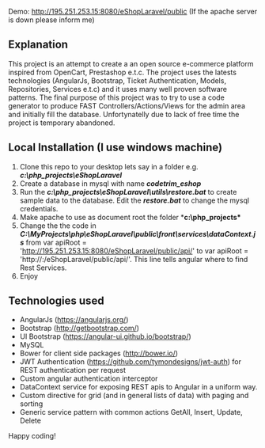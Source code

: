 Demo: http://195.251.253.15:8080/eShopLaravel/public 
(If the apache server is down please inform me)

## Explanation
This project is an attempt to create a an open source e-commerce platform inspired from OpenCart, Prestashop e.t.c. The project uses the latests technologies (AngularJs, Bootstrap, Ticket Authentication, Models, Repositories, Services e.t.c) and it uses many well proven software patterns. The final purpose of this project was to try to use a code generator to produce FAST Controllers/Actions/Views for the admin area and initially fill the database. Unfortynatelly due to lack of free time the project is temporary abandoned.

## Local Installation (I use windows machine)

1. Clone this repo to your desktop lets say in a folder e.g. ***c:\php_projects\eShopLaravel***
2. Create a database in mysql with name ***codetrim_eshop***
3. Run the ***c:\php_projects\eShopLaravel\utils\restore.bat*** to create sample data to the database. Edit the ***restore.bat*** to change the mysql credentials.
4. Make apache to use as document root the folder ***c:\php_projects\***
5. Change the the code in ***C:\MyProjects\php\eShopLaravel\public\front\services\dataContext.js*** from var apiRoot = 'http://195.251.253.15:8080/eShopLaravel/public/api/' to var apiRoot = 'http://<host>:<port>/eShopLaravel/public/api/'. This line tells angular where to find Rest Services.
6. Enjoy


## Technologies used

- AngularJs (https://angularjs.org/)
- Bootstrap (http://getbootstrap.com/)
- UI Bootstrap (https://angular-ui.github.io/bootstrap/)
- MySQL
- Bower for client side packages (http://bower.io/)
- JWT Authentication (https://github.com/tymondesigns/jwt-auth) for REST authentication per request
- Custom angular authentication interceptor
- DataContext service for exposing REST apis to Angular in a uniform way.
- Custom directive for grid (and in general lists of data) with paging and sorting
- Generic service pattern with common actions GetAll, Insert, Update, Delete
 
Happy coding!
